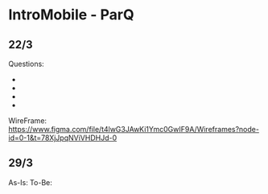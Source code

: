 # IntroMobile - ParQ
## 22/3
Questions:

+ 
+ 
+ 
+ 

WireFrame: https://www.figma.com/file/t4lwG3JAwKi1Ymc0GwIF9A/Wireframes?node-id=0-1&t=78XjJpqNViVHDHJd-0
## 29/3
As-Is:
To-Be:
